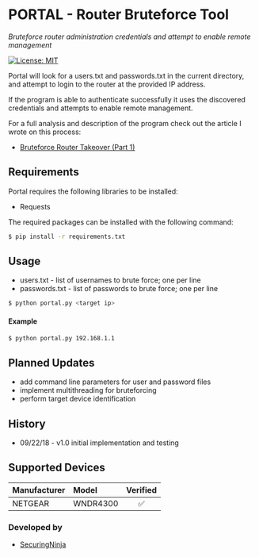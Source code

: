 # PORTAL - Router Bruteforce Tool
_Bruteforce router administration credentials and attempt to enable remote management_

[![License: MIT](https://img.shields.io/badge/License-MIT-brightgreen.svg)](https://opensource.org/licenses/MIT)

Portal will look for a users.txt and passwords.txt in the current directory, and attempt to login to the router at the provided IP address.

If the program is able to authenticate successfully it uses the discovered credentials and attempts to enable remote management.

For a full analysis and description of the program check out the article I wrote on this process:

- [Bruteforce Router Takeover (Part 1)](http://kai-taylor.com/brute-force-router-takeover/)

## Requirements
Portal requires the following libraries to be installed:
- Requests  

The required packages can be installed with the following command:

```sh
$ pip install -r requirements.txt
```

## Usage
- users.txt - list of usernames to brute force; one per line
- passwords.txt - list of passwords to brute force; one per line

```sh
$ python portal.py <target ip>
```

#### Example
```sh
$ python portal.py 192.168.1.1
```

## Planned Updates
- add command line parameters for user and password files
- implement multithreading for bruteforcing
- perform target device identification

## History
- 09/22/18 - v1.0 initial implementation and testing


## Supported Devices

| Manufacturer | Model    | Verified         |
|:-------------|:---------|:----------------:|
| NETGEAR      | WNDR4300 |:white_check_mark:|


### Developed by
- [SecuringNinja](https://securingninja.com)
